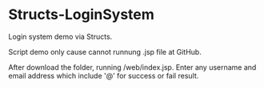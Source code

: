 # Structs-LoginSystem
Login system demo via Structs.

Script demo only cause cannot runnung .jsp file at GitHub.

After download the folder, running /web/index.jsp.  Enter any username and email address which include '@' for success or fail result.

